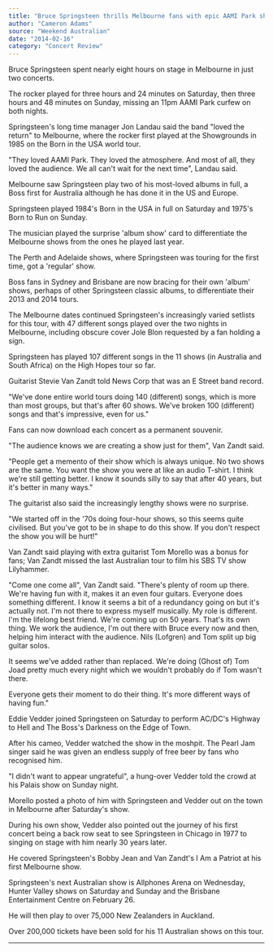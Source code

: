 ```yaml
---
title: "Bruce Springsteen thrills Melbourne fans with epic AAMI Park shows"
author: "Cameron Adams"
source: "Weekend Australian"
date: "2014-02-16"
category: "Concert Review"
---
```


Bruce Springsteen spent nearly eight hours on stage in Melbourne in just two concerts.

The rocker played for three hours and 24 minutes on Saturday, then three hours and 48 minutes on Sunday, missing an 11pm AAMI Park curfew on both nights.

Springsteen's long time manager Jon Landau said the band "loved the return" to Melbourne, where the rocker first played at the Showgrounds in 1985 on the Born in the USA world tour.

"They loved AAMI Park. They loved the atmosphere. And most of all, they loved the audience. We all can't wait for the next time", Landau said.

Melbourne saw Springsteen play two of his most-loved albums in full, a Boss first for Australia although he has done it in the US and Europe.

Springsteen played 1984's Born in the USA in full on Saturday and 1975's Born to Run on Sunday.

The musician played the surprise 'album show' card to differentiate the Melbourne shows from the ones he played last year.

The Perth and Adelaide shows, where Springsteen was touring for the first time, got a 'regular' show.

Boss fans in Sydney and Brisbane are now bracing for their own 'album' shows, perhaps of other Springsteen classic albums, to differentiate their 2013 and 2014 tours.

The Melbourne dates continued Springsteen's increasingly varied setlists for this tour, with 47 different songs played over the two nights in Melbourne, including obscure cover Jole Blon requested by a fan holding a sign.

Springsteen has played 107 different songs in the 11 shows (in Australia and South Africa) on the High Hopes tour so far.

Guitarist Stevie Van Zandt told News Corp that was an E Street band record.

"We've done entire world tours doing 140 (different) songs, which is more than most groups, but that's after 60 shows. We've broken 100 (different) songs and that's impressive, even for us."

Fans can now download each concert as a permanent souvenir.

"The audience knows we are creating a show just for them", Van Zandt said.

"People get a memento of their show which is always unique. No two shows are the same. You want the show you were at like an audio T-shirt. I think we're still getting better. I know it sounds silly to say that after 40 years, but it's better in many ways."

The guitarist also said the increasingly lengthy shows were no surprise.

"We started off in the '70s doing four-hour shows, so this seems quite civilised. But you've got to be in shape to do this show. If you don't respect the show you will be hurt!"

Van Zandt said playing with extra guitarist Tom Morello was a bonus for fans; Van Zandt missed the last Australian tour to film his SBS TV show Lilyhammer.

"Come one come all", Van Zandt said. "There's plenty of room up there. We're having fun with it, makes it an even four guitars. Everyone does something different. I know it seems a bit of a redundancy going on but it's actually not. I'm not there to express myself musically. My role is different. I'm the lifelong best friend. We're coming up on 50 years. That's its own thing. We work the audience, I'm out there with Bruce every now and then, helping him interact with the audience. Nils (Lofgren) and Tom split up big guitar solos.

It seems we've added rather than replaced. We're doing (Ghost of) Tom Joad pretty much every night which we wouldn't probably do if Tom wasn't there.

Everyone gets their moment to do their thing. It's more different ways of having fun."

Eddie Vedder joined Springsteen on Saturday to perform AC/DC's Highway to Hell and The Boss's Darkness on the Edge of Town.

After his cameo, Vedder watched the show in the moshpit. The Pearl Jam singer said he was given an endless supply of free beer by fans who recognised him.

"I didn't want to appear ungrateful", a hung-over Vedder told the crowd at his Palais show on Sunday night.

Morello posted a photo of him with Springsteen and Vedder out on the town in Melbourne after Saturday's show.

During his own show, Vedder also pointed out the journey of his first concert being a back row seat to see Springsteen in Chicago in 1977 to singing on stage with him nearly 30 years later.

He covered Springsteen's Bobby Jean and Van Zandt's I Am a Patriot at his first Melbourne show.

Springsteen's next Australian show is Allphones Arena on Wednesday, Hunter Valley shows on Saturday and Sunday and the Brisbane Entertainment Centre on February 26.

He will then play to over 75,000 New Zealanders in Auckland.

Over 200,000 tickets have been sold for his 11 Australian shows on this tour.

---
